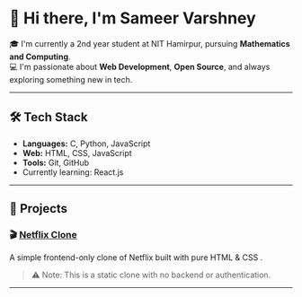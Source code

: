 # 👋 Hi there, I'm Sameer Varshney

🎓 I'm currently a 2nd year student at NIT Hamirpur, pursuing **Mathematics and Computing**.  
💻 I'm passionate about **Web Development**, **Open Source**, and always exploring something new in tech.

---

## 🛠️ Tech Stack

- **Languages:** C, Python, JavaScript  
- **Web:** HTML, CSS, JavaScript  
- **Tools:** Git, GitHub  
- Currently learning: React.js

---

## 🌟 Projects

### 🎬 [Netflix Clone](https://github.com/sameervarshney03/netflixclone)
A simple frontend-only clone of Netflix built with pure HTML & CSS .

> ⚠️ Note: This is a static clone with no backend or authentication.

---



